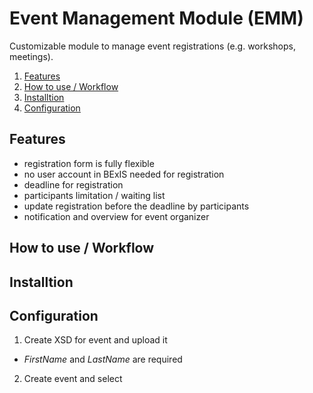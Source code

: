 # Event Management Module (EMM)
Customizable module to manage event registrations (e.g. workshops, meetings).


1. [Features](#Features)
2. [How to use / Workflow](#how_to)
3. [Installtion](#install)
3. [Configuration](#configuration)

## Features<a name="features"></a>
- registration form is fully flexible
- no user account in BExIS needed for registration
- deadline for registration
- participants limitation / waiting list
- update registration before the deadline by participants 
- notification and overview for event organizer

## How to use / Workflow<a name="how_to"></a>


## Installtion <a name="install"></a>

## Configuration<a name="configuration"></a>
1. Create XSD for event and upload it
  - *FirstName* and *LastName* are required
2. Create event and select 
